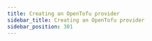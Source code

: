 ```yaml
---
title: Creating an OpenTofu provider
sidebar_title: Creating an OpenTofu provider
sidebar_position: 301
---
```


